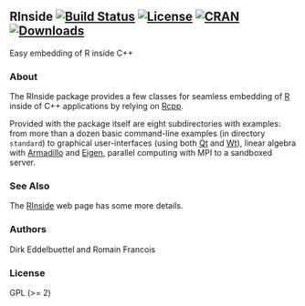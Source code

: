 ## RInside [![Build Status](https://travis-ci.org/eddelbuettel/rinside.svg)](https://travis-ci.org/eddelbuettel/rinside) [![License](http://img.shields.io/badge/license-GPL%20%28%3E=%202%29-brightgreen.svg?style=flat)](http://www.gnu.org/licenses/gpl-2.0.html) [![CRAN](http://www.r-pkg.org/badges/version/RInside)](https://cran.r-project.org/package=RInside) [![Downloads](http://cranlogs.r-pkg.org/badges/RInside?color=brightgreen)](https://cran.r-project.org/package=RInside)

Easy embedding of R inside C++

### About

The RInside package provides a few classes for seamless embedding of [R](https://www.r-project.org) inside of
C++ applications by relying on [Rcpp](http://www.rcpp.org).

Provided with the package itself are eight subdirectories with examples: from
more than a dozen basic command-line examples (in directory `standard`) to
graphical user-interfaces (using both [Qt](http://www.qt.io) and
[Wt](http://www.webtoolkit.eu/wt)), linear algebra with
[Armadillo](http://arma.sf.net) and
[Eigen](http://eigen.tuxfamily.org/index.php?title=Main_Page), parallel
computing with MPI to a sandboxed server.

### See Also

The [RInside](http://dirk.eddelbuettel.com/code/rinside.html) web page has
some more details.

### Authors

Dirk Eddelbuettel and Romain Francois

### License

GPL (>= 2)
